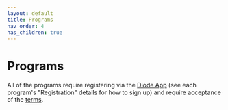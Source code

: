 ```yaml
---
layout: default
title: Programs
nav_order: 4
has_children: true
---
```


# Programs

All of the programs require registering via the [Diode App](https://diode.io/download#app) (see each program's "Registration" details for how to sign up) and require acceptance of the [terms](/docs/programs/terms.html).
